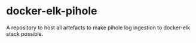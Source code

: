 # docker-elk-pihole

A repository to host all artefacts to make pihole log ingestion to docker-elk stack possible.
